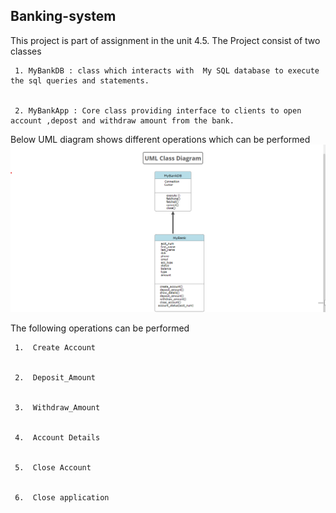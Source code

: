  ## Banking-system

 This project is part of assignment in the unit 4.5. The Project consist of two classes


     1. MyBankDB : class which interacts with  My SQL database to execute the sql queries and statements. 


     2. MyBankApp : Core class providing interface to clients to open account ,depost and withdraw amount from the bank. 



 Below UML diagram shows different operations which can be performed 
 ![classes banking_system](docs\banking_uml.png)
 
 The following operations can be performed

     1.  Create Account 

    
     2.  Deposit_Amount 


     3.  Withdraw_Amount 


     4.  Account Details 


     5.  Close Account 


     6.  Close application 
 
 